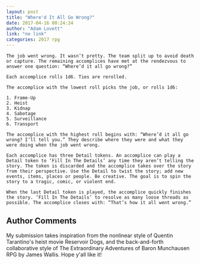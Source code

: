 ```yaml
---
layout: post
title: "Where'd It All Go Wrong?"
date: 2017-04-16 00:24:24
author: "Adam Lovett"
link: "no link"
categories: 2017 rpg
---
```

```
The job went wrong. It wasn’t pretty. The team split up to avoid death or capture. The remaining accomplices have met at the rendezvous to answer one question: “Where’d it all go wrong?”

Each accomplice rolls 1d6. Ties are rerolled.

The accomplice with the lowest roll picks the job, or rolls 1d6:

1. Frame-Up
2. Heist
3. Kidnap
4. Sabotage
5. Surveillance
6. Transport

The accomplice with the highest roll begins with: “Where’d it all go wrong? I’ll tell you.” They describe where they were and what they were doing when the job went wrong.

Each accomplice has three Detail tokens. An accomplice can play a Detail token to ‘Fill In The Details’ any time they aren’t telling the story. The token is discarded and the accomplice takes over the story from their perspective. Use the Detail to twist the story; add new events, items, places or people. Be creative. The goal is to spin the story to a tragic, comic, or violent end.

When the last Detail token is played, the accomplice quickly finishes the story. ‘Fill In The Details’ to resolve as many loose threads as possible. The accomplice closes with: “That’s how it all went wrong.”
```
## Author Comments 

My submission takes inspiration from the nonlinear style of Quentin Tarantino's heist movie Reservoir Dogs, and the back-and-forth collaborative style of The Extraordinary Adventures of Baron Munchausen RPG by James Wallis. Hope y'all like it!
